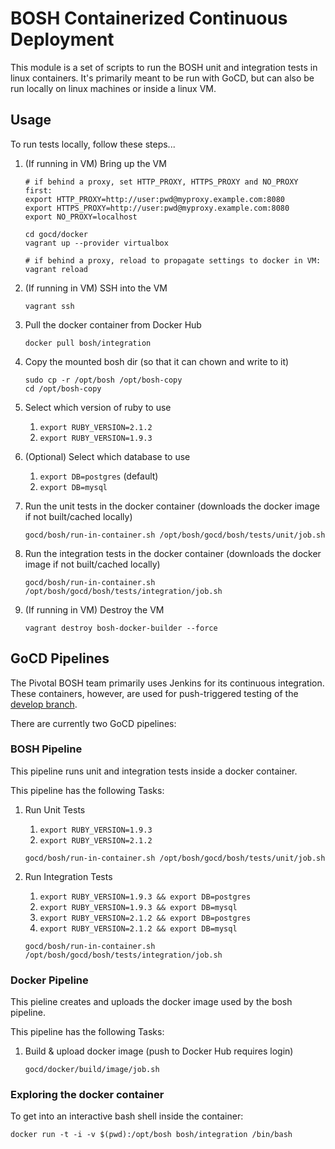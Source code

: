 # BOSH Containerized Continuous Deployment

This module is a set of scripts to run the BOSH unit and integration tests in linux containers. It's primarily meant to be run with GoCD, but can also be run locally on linux machines or inside a linux VM.


## Usage

To run tests locally, follow these steps...

1. (If running in VM) Bring up the VM
    
    ```
    # if behind a proxy, set HTTP_PROXY, HTTPS_PROXY and NO_PROXY first:
    export HTTP_PROXY=http://user:pwd@myproxy.example.com:8080
    export HTTPS_PROXY=http://user:pwd@myproxy.example.com:8080
    export NO_PROXY=localhost

    cd gocd/docker
    vagrant up --provider virtualbox

    # if behind a proxy, reload to propagate settings to docker in VM:
    vagrant reload
    ```

2. (If running in VM) SSH into the VM
    
    ```
    vagrant ssh
    ```

3. Pull the docker container from Docker Hub
    
    ```
    docker pull bosh/integration
    ```

4. Copy the mounted bosh dir (so that it can chown and write to it)
    ```
    sudo cp -r /opt/bosh /opt/bosh-copy
    cd /opt/bosh-copy
    ```

5. Select which version of ruby to use
    1. `export RUBY_VERSION=2.1.2`
    2. `export RUBY_VERSION=1.9.3`

6. (Optional) Select which database to use
    1. `export DB=postgres` (default)
    2. `export DB=mysql`

4. Run the unit tests in the docker container (downloads the docker image if not built/cached locally)
    
    ```
    gocd/bosh/run-in-container.sh /opt/bosh/gocd/bosh/tests/unit/job.sh
    ```

5. Run the integration tests in the docker container (downloads the docker image if not built/cached locally)
    
    ```
    gocd/bosh/run-in-container.sh /opt/bosh/gocd/bosh/tests/integration/job.sh
    ```

6. (If running in VM) Destroy the VM
    
    ```
    vagrant destroy bosh-docker-builder --force
    ```


## GoCD Pipelines

The Pivotal BOSH team primarily uses Jenkins for its continuous integration. These containers, however, are used for push-triggered testing of the [develop branch](https://github.com/cloudfoundry/bosh/tree/develop).

There are currently two GoCD pipelines:

### BOSH Pipeline

This pipeline runs unit and integration tests inside a docker container.

This pipeline has the following Tasks:

1. Run Unit Tests
    1. `export RUBY_VERSION=1.9.3`
    2. `export RUBY_VERSION=2.1.2`
    
    ```
    gocd/bosh/run-in-container.sh /opt/bosh/gocd/bosh/tests/unit/job.sh
    ```

2. Run Integration Tests
    1. `export RUBY_VERSION=1.9.3 && export DB=postgres`
    2. `export RUBY_VERSION=1.9.3 && export DB=mysql`
    3. `export RUBY_VERSION=2.1.2 && export DB=postgres`
    4. `export RUBY_VERSION=2.1.2 && export DB=mysql`
    
    ```
    gocd/bosh/run-in-container.sh /opt/bosh/gocd/bosh/tests/integration/job.sh
    ```

### Docker Pipeline

This pieline creates and uploads the docker image used by the bosh pipeline.

This pipeline has the following Tasks:

1. Build & upload docker image (push to Docker Hub requires login)
    
    ```
    gocd/docker/build/image/job.sh
    ```

### Exploring the docker container

To get into an interactive bash shell inside the container:
```
docker run -t -i -v $(pwd):/opt/bosh bosh/integration /bin/bash
```
